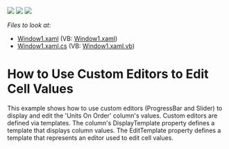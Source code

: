 <!-- default badges list -->
![](https://img.shields.io/endpoint?url=https://codecentral.devexpress.com/api/v1/VersionRange/128653470/10.1.4%2B)
[![](https://img.shields.io/badge/Open_in_DevExpress_Support_Center-FF7200?style=flat-square&logo=DevExpress&logoColor=white)](https://supportcenter.devexpress.com/ticket/details/E1596)
[![](https://img.shields.io/badge/📖_How_to_use_DevExpress_Examples-e9f6fc?style=flat-square)](https://docs.devexpress.com/GeneralInformation/403183)
<!-- default badges end -->
<!-- default file list -->
*Files to look at*:

* [Window1.xaml](./CS/DXGrid_CustomEditors/Window1.xaml) (VB: [Window1.xaml](./VB/DXGrid_CustomEditors/Window1.xaml))
* [Window1.xaml.cs](./CS/DXGrid_CustomEditors/Window1.xaml.cs) (VB: [Window1.xaml.vb](./VB/DXGrid_CustomEditors/Window1.xaml.vb))
<!-- default file list end -->
# How to Use Custom Editors to Edit Cell Values


<p>This example shows how to use custom editors (ProgressBar and Slider) to display and edit the 'Units On Order' column's values. Custom editors are defined via templates. The column's DisplayTemplate property defines a template that displays column values. The EditTemplate property defines a template that represents an editor used to edit cell values.</p>

<br/>


